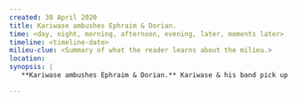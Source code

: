 ```yaml
---
created: 30 April 2020
title: Kariwase ambushes Ephraim & Dorian.
time: <day, night, morning, afternoon, evening, later, moments later>
timeline: <timeline-date>
milieu-clue: <Summary of what the reader learns about the milieu.>
location:
synopsis: |
   **Kariwase ambushes Ephraim & Dorian.** Kariwase & his band pick up on the pursuit and follow. They surround Dorian's team when they surround Ephraim. Due to the weapons, they opt to attack at dawn, when the English are the most tired. They open fire, killing MOOK-1 and alerting Dorian's men. Given they are veterans of the French & Indian War, they respond accordingly.

---
```


